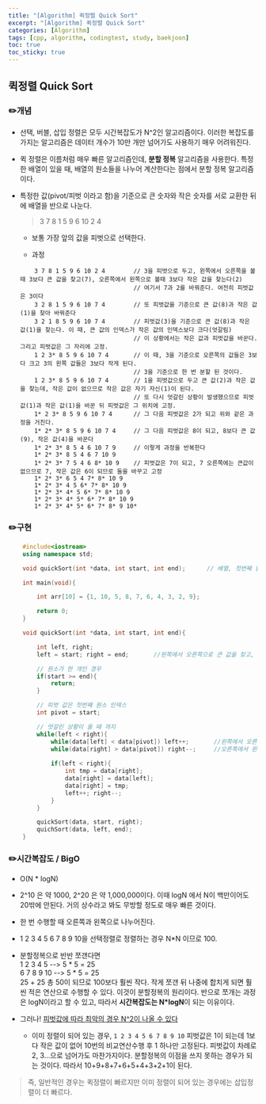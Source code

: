 ```yaml
---
title: "[Algorithm] 퀵정렬 Quick Sort"
excerpt: "[Algorithm] 퀵정렬 Quick Sort"
categories: [Algorithm]
tags: [cpp, algorithm, codingtest, study, baekjoon]
toc: true
toc_sticky: true
---
```


## 퀵정렬 Quick Sort

### ✏️개념  

+ 선택, 버블, 삽입 정렬은 모두 시간복잡도가 N^2인 알고리즘이다. 이러한 복잡도를 가지는 알고리즘은 데이터 개수가 10만 개만 넘어가도 사용하기 매우 어려워진다. 

+ 퀵 정렬은 이름처럼 매우 빠른 알고리즘인데, **분할 정복** 알고리즘을 사용한다. 특정한 배열이 있을 때, 배열의 원소들을 나누어 계산한다는 점에서 분할 정복 알고리즘이다.

+ 특정한 값(pivot/피벗 이라고 함)을 기준으로 큰 숫자와 작은 숫자를 서로 교환한 뒤에 배열을 반으로 나눈다.

    > 3 7 8 1 5 9 6 10 2 4

    + 보통 가장 앞의 값을 피벗으로 선택한다. 

    + 과정

    ```
        3 7 8 1 5 9 6 10 2 4        // 3을 피벗으로 두고, 왼쪽에서 오른쪽을 볼때 3보다 큰 값을 찾고(7), 오른쪽에서 왼쪽으로 볼때 3보다 작은 값을 찾는다(2)
                                    // 여기서 7과 2를 바꿔준다. 여전히 피벗값은 3이다
        3 2 8 1 5 9 6 10 7 4        // 또 피벗값을 기준으로 큰 값(8)과 작은 값(1)을 찾아 바꿔준다
        3 2 1 8 5 9 6 10 7 4        // 피벗값(3)을 기준으로 큰 값(8)과 작은 값(1)을 찾는다. 이 때, 큰 값의 인덱스가 작은 값의 인덱스보다 크다(엇갈림)
                                    // 이 상황에서는 작은 값과 피벗값을 바꾼다. 그리고 피벗값은 그 자리에 고정.
        1 2 3* 8 5 9 6 10 7 4       // 이 때, 3을 기준으로 오른쪽의 값들은 3보다 크고 3의 왼쪽 값들은 3보다 작게 된다. 
                                    // 3을 기준으로 한 번 분할 된 것이다.                          
        1 2 3* 8 5 9 6 10 7 4       // 1을 피벗값으로 두고 큰 값(2)과 작은 값을 찾는데, 작은 값이 없으므로 작은 값은 자기 자신(1)이 된다.
                                    // 또 다시 엇갈린 상황이 발생했으므로 피벗값(1)과 작은 값(1)을 바꾼 뒤 피벗값은 그 위치에 고정.
        1* 2 3* 8 5 9 6 10 7 4      // 그 다음 피벗값은 2가 되고 위와 같은 과정을 거친다.
        1* 2* 3* 8 5 9 6 10 7 4     // 그 다음 피벗값은 8이 되고, 8보다 큰 값(9), 작은 값(4)을 바꾼다
        1* 2* 3* 8 5 4 6 10 7 9     // 이렇게 과정을 반복한다
        1* 2* 3* 8 5 4 6 7 10 9
        1* 2* 3* 7 5 4 6 8* 10 9    // 피벗값은 7이 되고, 7 오른쪽에는 큰값이 없으므로 7, 작은 값은 6이 되므로 둘을 바꾸고 고정
        1* 2* 3* 6 5 4 7* 8* 10 9
        1* 2* 3* 4 5 6* 7* 8* 10 9
        1* 2* 3* 4* 5 6* 7* 8* 10 9
        1* 2* 3* 4* 5* 6* 7* 8* 10 9
        1* 2* 3* 4* 5* 6* 7* 8* 9 10*                
    ```


### ✏️구현

```cpp
    #include<iostream>
    using namespace std;

    void quickSort(int *data, int start, int end);      // 배열, 첫번째 원소 인덱스, 마지막 원소 인덱스

    int main(void){

        int arr[10] = {1, 10, 5, 8, 7, 6, 4, 3, 2, 9};

        return 0;
    }

    void quickSort(int *data, int start, int end){

        int left, right;
        left = start; right = end;       //왼쪽에서 오른쪽으로 큰 값을 찾고, 오른쪽에서 왼쪽으로 훑으며 작은 값을 찾는다. 

        // 원소가 한 개인 경우
        if(start >= end){
            return;
        }

        // 피벗 값은 첫번째 원소 인덱스
        int pivot = start;

        // 엇갈린 상황이 올 때 까지
        while(left < right){
            while(data[left] < data[pivot]) left++;       //왼쪽에서 오른쪽으로 훑으며 큰 값을 찾을 때 까지
            while(data[right] > data[pivot]) right--;     //오른쪽에서 왼쪽으로 훑으며 작은 값을 찾을 때 까지
            
            if(left < right){
                int tmp = data[right];
                data[right] = data[left];
                data[right] = tmp;
                left++; right--;
            }
        }

        quickSort(data, start, right);
        quichSort(data, left, end);
    }
```



### ✏️시간복잡도 / BigO

+ O(N * logN)

+ 2^10 은 약 1000, 2^20 은 약 1,000,000이다. 이때 logN 에서 N이 백만이어도 20밖에 안된다. 거의 상수라고 봐도 무방할 정도로 매우 빠른 것이다. 

+ 한 번 수행할 때 오른쪽과 왼쪽으로 나누어진다. 
    
+ 1 2 3 4 5 6 7 8 9 10을 선택정렬로 정렬하는 경우 N*N 이므로 100.  
    
+   분할정복으로 반반 쪼갠다면  
    1 2 3 4 5 --> 5 * 5 = 25  
    6 7 8 9 10 --> 5 * 5 = 25  
    25 + 25 총 50이 되므로 100보다 훨씬 작다. 작게 쪼갠 뒤 나중에 합치게 되면 훨씬 적은 연산으로 수행할 수 있다. 이것이 분할정복의 원리이다. 
    반으로 쪼개는 과정은 logN이라고 할 수 있고, 따라서 **시간복잡도는 N*logN**이 되는 이유이다. 

+ 그러나! <u>피벗값에 따라 최악의 경우 N^2이 나올 수 있다</u>
    + 이미 정렬이 되어 있는 경우, `1 2 3 4 5 6 7 8 9 10` 피벗값은 1이 되는데 1보다 작은 값이 없어 10번의 비교연산수행 후 1 하나만 고정된다. 피벗값이 차례로 2, 3...으로 넘어가도 마찬가지이다. 분할정복의 이점을 쓰지 못하는 경우가 되는 것이다. 따라서 10+9+8+7+6+5+4+3+2+1이 된다. 
     
    
> 즉, 일반적인 경우는 퀵정렬이 빠르지만 이미 정렬이 되어 있는 경우에는 삽입정렬이 더 빠르다.